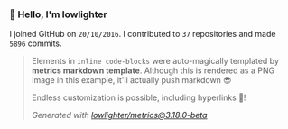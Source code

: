 ### 👋 Hello, I'm lowlighter

I joined GitHub on `20/10/2016`.
I contributed to `37` repositories and made `5896` commits.

> Elements in `inline code-blocks` were auto-magically templated by **metrics markdown template**.
> Although this is rendered as a PNG image in this example, it'll actually push markdown 😎
>
> Endless customization is possible, including hyperlinks 🎉!
>
> *Generated with [lowlighter/metrics@3.18.0-beta](https://github.com/lowlighter/metrics)*
